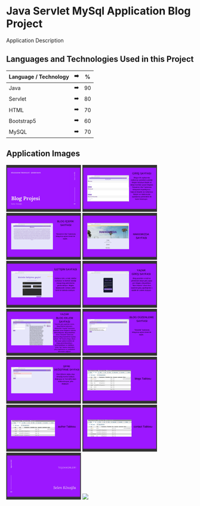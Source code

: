 # Java Servlet MySql Application Blog Project
Application Description

## Languages and Technologies Used in this Project

| Language / Technology | :arrow_right:  |  % | 
| ------------- |:-------------:|:-------------:|
| Java | :arrow_right:  |  90 |
| Servlet | :arrow_right:  |  80 |
| HTML | :arrow_right:  |  70 |
| Bootstrap5 | :arrow_right:  |  60 |
| MySQL | :arrow_right:  |  70 |

## Application Images
<p>
  
<a href="https://github.com/selenkosoglu/Java-Servlet-MySql-Application-Blog-Project/blob/main/görseller/blog0.png" target="_blank">
<img src="https://github.com/selenkosoglu/Java-Servlet-MySql-Application-Blog-Project/blob/main/görseller/blog0.png" width="200" style="max-width:100%;"></a>

<a href="https://github.com/selenkosoglu/Java-Servlet-MySql-Application-Blog-Project/blob/main/görseller/blog1.png" target="_blank">
<img src="https://github.com/selenkosoglu/Java-Servlet-MySql-Application-Blog-Project/blob/main/görseller/blog1.png" width="200" style="max-width:100%;"></a>

<a href="https://github.com/selenkosoglu/Java-Servlet-MySql-Application-Blog-Project/blob/main/görseller/blog2.png" target="_blank">
<img src="https://github.com/selenkosoglu/Java-Servlet-MySql-Application-Blog-Project/blob/main/görseller/blog2.png" width="200" style="max-width:100%;"></a>
  
<a href="https://github.com/selenkosoglu/Java-Servlet-MySql-Application-Blog-Project/blob/main/görseller/blog3.png" target="_blank">
<img src="https://github.com/selenkosoglu/Java-Servlet-MySql-Application-Blog-Project/blob/main/görseller/blog3.png" width="200" style="max-width:100%;"></a>
  
<a href="https://github.com/selenkosoglu/Java-Servlet-MySql-Application-Blog-Project/blob/main/görseller/blog4.png" target="_blank">
<img src="https://github.com/selenkosoglu/Java-Servlet-MySql-Application-Blog-Project/blob/main/görseller/blog4.png" width="200" style="max-width:100%;"></a>

<a href="https://github.com/selenkosoglu/Java-Servlet-MySql-Application-Blog-Project/blob/main/görseller/blog5.png" target="_blank">
<img src="https://github.com/selenkosoglu/Java-Servlet-MySql-Application-Blog-Project/blob/main/görseller/blog5.png" width="200" style="max-width:100%;"></a>
  
  
<a href="https://github.com/selenkosoglu/Java-Servlet-MySql-Application-Blog-Project/blob/main/görseller/blog6.png" target="_blank">
<img src="https://github.com/selenkosoglu/Java-Servlet-MySql-Application-Blog-Project/blob/main/görseller/blog6.png" width="200" style="max-width:100%;"></a>
<a href="https://github.com/selenkosoglu/Java-Servlet-MySql-Application-Blog-Project/blob/main/görseller/blog7.png" target="_blank">
<img src="https://github.com/selenkosoglu/Java-Servlet-MySql-Application-Blog-Project/blob/main/görseller/blog7.png" width="200" style="max-width:100%;"></a>
<a href="https://github.com/selenkosoglu/Java-Servlet-MySql-Application-Blog-Project/blob/main/görseller/blog8.png" target="_blank">
<img src="https://github.com/selenkosoglu/Java-Servlet-MySql-Application-Blog-Project/blob/main/görseller/blog8.png" width="200" style="max-width:100%;"></a>
<a href="https://github.com/selenkosoglu/Java-Servlet-MySql-Application-Blog-Project/blob/main/görseller/blog9.png" target="_blank">
<img src="https://github.com/selenkosoglu/Java-Servlet-MySql-Application-Blog-Project/blob/main/görseller/blog9.png" width="200" style="max-width:100%;"></a>
  
<a href="https://github.com/selenkosoglu/Java-Servlet-MySql-Application-Blog-Project/blob/main/görseller/blog10.png" target="_blank">
<img src="https://github.com/selenkosoglu/Java-Servlet-MySql-Application-Blog-Project/blob/main/görseller/blog10.png" width="200" style="max-width:100%;"></a>
  
<a href="https://github.com/selenkosoglu/Java-Servlet-MySql-Application-Blog-Project/blob/main/görseller/blog11.png" target="_blank">
<img src="https://github.com/selenkosoglu/Java-Servlet-MySql-Application-Blog-Project/blob/main/görseller/blog11.png" width="200" style="max-width:100%;"></a>

<a href="https://github.com/selenkosoglu/Java-Servlet-MySql-Application-Blog-Project/blob/main/görseller/blog12.png" target="_blank">
<img src="https://github.com/selenkosoglu/Java-Servlet-MySql-Application-Blog-Project/blob/main/görseller/blog12.png" width="200" style="max-width:100%;"></a>

<a href="https://github.com/selenkosoglu/Java-Servlet-MySql-Application-Blog-Project/blob/main/görseller/blog13.png" target="_blank">
<img src="https://github.com/selenkosoglu/Java-Servlet-MySql-Application-Blog-Project/blob/main/görseller/blog13.png" width="200" style="max-width:100%;"></a> 
</p>

